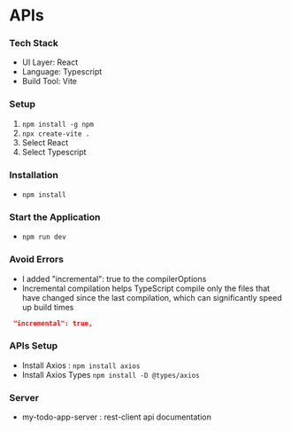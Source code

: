 # APIs

### Tech Stack
- UI Layer: React
- Language: Typescript
- Build Tool: Vite

### Setup
1. `npm install -g npm`
2. `npx create-vite .`
3. Select React
4. Select Typescript

### Installation
- `npm install`

### Start the Application
- `npm run dev`

### Avoid Errors
- I added "incremental": true to the compilerOptions
-  Incremental compilation helps TypeScript compile only the files that have changed since the last compilation, which can significantly speed up build times

```json tsconfig.app.json
 "incremental": true,
```

### APIs Setup
- Install Axios : `npm install axios`
- Install Axios Types `npm install -D @types/axios`


### Server
- my-todo-app-server : rest-client api documentation